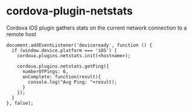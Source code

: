 # cordova-plugin-netstats
Cordova iOS plugin gathers stats on the current network connection to a remote host

    document.addEventListener('deviceready', function () {
      if (window.device.platform === 'iOS') {
        cordova.plugins.netstats.init(<hostname>);
          
        cordova.plugins.netstats.getPing({
          numberOfPings: 6,
          onComplete: function(result){
            console.log("Avg Ping: "+result);
          }
        });
      }
    }, false);
